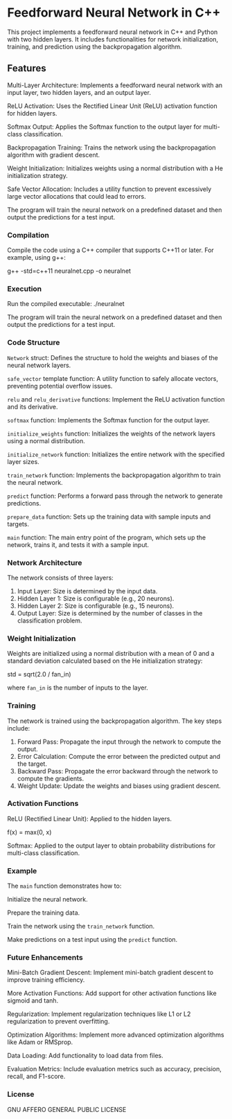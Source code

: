 # Feedforward Neural Network in C++

This project implements a feedforward neural network in C++ and Python with two hidden layers. It includes functionalities for network initialization, training, and prediction using the backpropagation algorithm.

## Features

Multi-Layer Architecture: Implements a feedforward neural network with an input layer, two hidden layers, and an output layer.

ReLU Activation: Uses the Rectified Linear Unit (ReLU) activation function for hidden layers.

Softmax Output: Applies the Softmax function to the output layer for multi-class classification.

Backpropagation Training: Trains the network using the backpropagation algorithm with gradient descent.

Weight Initialization: Initializes weights using a normal distribution with a He initialization strategy.

Safe Vector Allocation: Includes a utility function to prevent excessively large vector allocations that could lead to errors.

The program will train the neural network on a predefined dataset and then output the predictions for a test input.

### Compilation

Compile the code using a C++ compiler that supports C++11 or later. For example, using g++:

g++ -std=c++11 neuralnet.cpp -o neuralnet

### Execution

Run the compiled executable: ./neuralnet

The program will train the neural network on a predefined dataset and then output the predictions for a test input.

### Code Structure

`Network` struct: Defines the structure to hold the weights and biases of the neural network layers.

`safe_vector` template function: A utility function to safely allocate vectors, preventing potential overflow issues.

`relu` and `relu_derivative` functions: Implement the ReLU activation function and its derivative.

`softmax` function: Implements the Softmax function for the output layer.

`initialize_weights` function: Initializes the weights of the network layers using a normal distribution.

`initialize_network` function: Initializes the entire network with the specified layer sizes.

`train_network` function: Implements the backpropagation algorithm to train the neural network.

`predict` function: Performs a forward pass through the network to generate predictions.

`prepare_data` function: Sets up the training data with sample inputs and targets.

`main` function: The main entry point of the program, which sets up the network, trains it, and tests it with a sample input.

### Network Architecture

The network consists of three layers:

1.  Input Layer: Size is determined by the input data.
2.  Hidden Layer 1: Size is configurable (e.g., 20 neurons).
3.  Hidden Layer 2: Size is configurable (e.g., 15 neurons).
4.  Output Layer: Size is determined by the number of classes in the classification problem.

### Weight Initialization

Weights are initialized using a normal distribution with a mean of 0 and a standard deviation calculated based on the He initialization strategy:

std = sqrt(2.0 / fan_in)

where `fan_in` is the number of inputs to the layer.

### Training

The network is trained using the backpropagation algorithm.  The key steps include:

1.  Forward Pass: Propagate the input through the network to compute the output.
2.  Error Calculation: Compute the error between the predicted output and the target.
3.  Backward Pass: Propagate the error backward through the network to compute the gradients.
4.  Weight Update: Update the weights and biases using gradient descent.

### Activation Functions

ReLU (Rectified Linear Unit): Applied to the hidden layers.
    
  f(x) = max(0, x)
    
  Softmax: Applied to the output layer to obtain probability distributions for multi-class classification.

### Example

The `main` function demonstrates how to:

Initialize the neural network.

  Prepare the training data.

  Train the network using the `train_network` function.

  Make predictions on a test input using the `predict` function.

### Future Enhancements

  Mini-Batch Gradient Descent: Implement mini-batch gradient descent to improve training efficiency.
  
  More Activation Functions: Add support for other activation functions like sigmoid and tanh.
  
  Regularization: Implement regularization techniques like L1 or L2 regularization to prevent overfitting.
  
  Optimization Algorithms: Implement more advanced optimization algorithms like Adam or RMSprop.
  
  Data Loading: Add functionality to load data from files.
  
  Evaluation Metrics: Include evaluation metrics such as accuracy, precision, recall, and F1-score.

### License

GNU AFFERO GENERAL PUBLIC LICENSE
